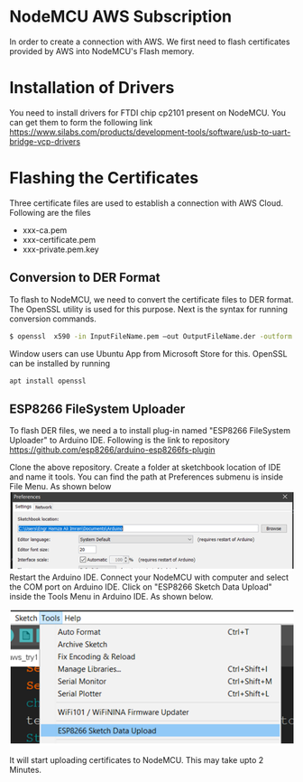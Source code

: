 # NodeMCU AWS Subscription
In order to create a connection with AWS. We first need to flash certificates provided by AWS into NodeMCU's Flash memory.
# Installation of Drivers 
You need to install drivers for FTDI chip cp2101 present on NodeMCU. You can get them to form the following link
https://www.silabs.com/products/development-tools/software/usb-to-uart-bridge-vcp-drivers 

# Flashing the Certificates
Three certificate files are used to establish a connection with AWS Cloud. Following are the files
  - xxx-ca.pem
  - xxx-certificate.pem 
  - xxx-private.pem.key
## Conversion to DER Format 
To flash to NodeMCU, we need to convert the certificate files to DER format. The OpenSSL utility is used for this purpose. Next is the syntax for running conversion commands.
```sh
$ openssl  x590 -in InputFileName.pem –out OutputFileName.der -outform DER
```
Window users can use Ubuntu App from Microsoft Store for this. OpenSSL can be installed by running
```sh
apt install openssl
```
## ESP8266 FileSystem Uploader
To flash DER files, we need a to install plug-in named "ESP8266 FileSystem Uploader" to Arduino IDE. Following is the link to repository
https://github.com/esp8266/arduino-esp8266fs-plugin

Clone the above repository. Create a folder at sketchbook location of IDE and name it tools. You can find the path at Preferences submenu is inside File Menu. As shown below
![LocationSketch](images/sketchbookLocation.png)
Restart the Arduino IDE. Connect your NodeMCU with computer and select the COM port on Arduino IDE. Click on "ESP8266 Sketch Data Upload" inside the Tools Menu in Arduino IDE. As shown below.

![Upload](images/Upload.png)

It will start uploading certificates to NodeMCU. This may take upto 2 Minutes.  
